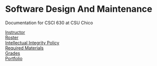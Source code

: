 # Software Design And Maintenance
Documentation for CSCI 630 at CSU Chico

[Instructor](Instructor.md)<br>
[Roster](roster.md) <br>
[Intellectual Integrity Policy](Integrity_Policy.md) <br>
[Required Materials](requiredMaterials.md) <br>
[Grades](grades.md) <br>
[Portfolio](portfolio/README.md)<br>

